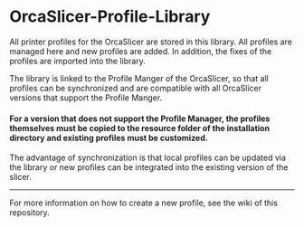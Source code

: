# OrcaSlicer-Profile-Library

All printer profiles for the OrcaSlicer are stored in this library. All profiles are managed here and new profiles are added. In addition, the fixes of the profiles are imported into the library.

The library is linked to the Profile Manger of the OrcaSlicer, so that all profiles can be synchronized and are compatible with all OrcaSlicer versions that support the Profile Manger.

#### For a version that does not support the Profile Manager, the profiles themselves must be copied to the resource folder of the installation directory and existing profiles must be customized. 

The advantage of synchronization is that local profiles can be updated via the library or new profiles can be integrated into the existing version of the slicer.

------------------------------------------------

For more information on how to create a new profile, see the wiki of this repository.
